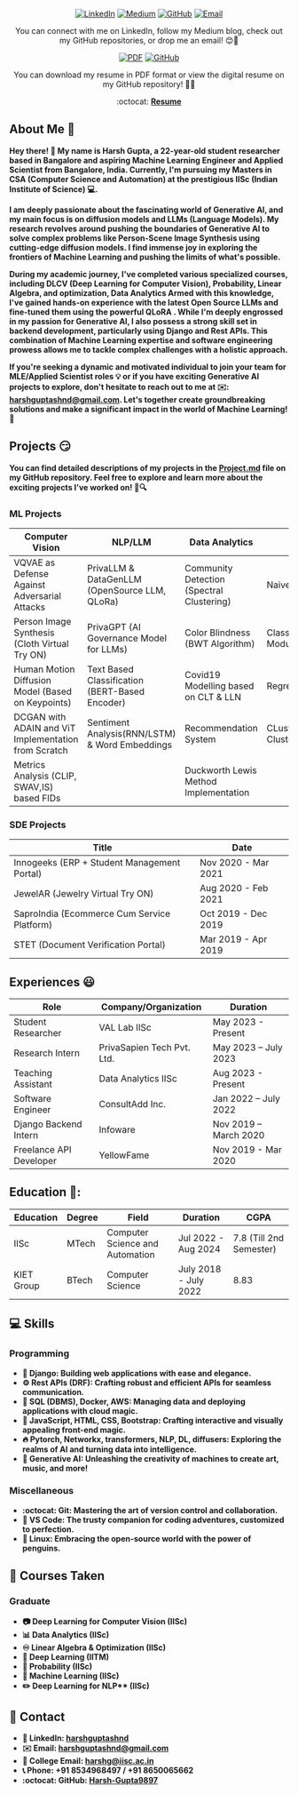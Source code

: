 <!--
My friends, love is better than anger. Hope is better than fear. Optimism is better than despair. So let us be loving, hopeful and optimistic.
-->
<!-- <img width="100%" src="https://i.postimg.cc/SQCgGbMt/github-banner.png"/> -->
<div align="center">

[![LinkedIn](https://img.shields.io/badge/-LinkedIn-blue?style=flat&logo=Linkedin&logoColor=white&link=https://linkedin.com/in/harshguptashnd/)](https://linkedin.com/in/harshguptashnd/)
[![Medium](https://img.shields.io/badge/-Medium-000000?style=flat&labelColor=000000&logo=Medium&link=https://medium.com/@harshguptashnd)](https://medium.com/@harshguptashnd)
[![GitHub](https://img.shields.io/badge/-GitHub-181717?style=flat&logo=GitHub&logoColor=white&link=https://github.com/Harsh-Gupta9897)](https://github.com/Harsh-Gupta9897)
[![Email](https://img.shields.io/badge/-Email-red?style=flat&logo=Mail.Ru&logoColor=white&link=mailto:harshguptashnd@gmail.com)](mailto:harshguptashnd@gmail.com)

You can connect with me on LinkedIn, follow my Medium blog, check out my GitHub repositories, or drop me an email! 😊📧

</div>

<div align="center">



[![PDF](https://img.shields.io/badge/-Resume-red?style=flat&logo=Adobe%20Acrobat%20Reader&logoColor=white&link=https://drive.google.com/file/d/1gbnb9xGEj1zcNXhHNQFArvU0Dh04DnLD/view?usp=sharing)](https://drive.google.com/file/d/1gbnb9xGEj1zcNXhHNQFArvU0Dh04DnLD/view?usp=sharing)
[![GitHub](https://img.shields.io/badge/-GitHub%20Repo-181717?style=flat&logo=GitHub&logoColor=white&link=https://github.com/Harsh-Gupta9897/Resume)](https://github.com/Harsh-Gupta9897/Resume)

You can download my resume in PDF format or view the digital resume on my GitHub repository! 📄📎

</div>


<p align="center"> :octocat: <b><a href="https://drive.google.com/file/d/1gbnb9xGEj1zcNXhHNQFArvU0Dh04DnLD/view?usp=sharing">Resume</a>

  
## About Me :wave:

Hey there! :rocket: My name is Harsh Gupta, a 22-year-old student researcher based in Bangalore and aspiring Machine Learning Engineer and Applied Scientist from Bangalore, India. Currently, I'm pursuing my Masters in CSA (Computer Science and Automation) at the prestigious IISc (Indian Institute of Science) :computer:.

I am deeply passionate about the fascinating world of Generative AI, and my main focus is on diffusion models and LLMs (Language Models). My research revolves around pushing the boundaries of Generative AI to solve complex problems like Person-Scene Image Synthesis using cutting-edge diffusion models. I find immense joy in exploring the frontiers of Machine Learning and pushing the limits of what's possible.

During my academic journey, I've completed various specialized courses, including DLCV (Deep Learning for Computer Vision), Probability, Linear Algebra, and optimization, Data Analytics Armed with this knowledge, I've gained hands-on experience with the latest Open Source LLMs and fine-tuned them using the powerful QLoRA . While I'm deeply engrossed in my passion for Generative AI, I also possess a strong skill set in backend development, particularly using Django and Rest APIs. This combination of Machine Learning expertise and software engineering prowess allows me to tackle complex challenges with a holistic approach.

If you're seeking a dynamic and motivated individual to join your team for MLE/Applied Scientist roles :bulb: or if you have exciting Generative AI projects to explore, don't hesitate to reach out to me at ✉️: [harshguptashnd@gmail.com](mailto:harshguptashnd@gmail.com). Let's together create groundbreaking solutions and make a significant impact in the world of Machine Learning! :rocket:


## Projects 😏

You can find detailed descriptions of my projects in the [Project.md](https://github.com/Harsh-Gupta9897/Resume/blob/main/Project.md) file on my GitHub repository. Feel free to explore and learn more about the exciting projects I've worked on! 🚀🔍

### ML Projects

| Computer Vision                                      | NLP/LLM                                       | Data Analytics                            | Traditional ML                      |
|------------------------------------------------------|-----------------------------------------------|------------------------------------------|--------------------------------------|   
| VQVAE as Defense Against Adversarial Attacks         | PrivaLLM & DataGenLLM (OpenSource LLM, QLoRa) | Community Detection (Spectral Clustering)| Naive Bayes Implementation           |
| Person Image Synthesis (Cloth Virtual Try ON)        | PrivaGPT (AI Governance Model for LLMs)       | Color Blindness (BWT Algorithm)          | Classification Module(Multiclass SVM)|
| Human Motion Diffusion Model (Based on Keypoints)    | Text Based Classification (BERT-Based Encoder)| Covid19 Modelling based on CLT & LLN     | Regression and PCA                   |
| DCGAN with ADAIN and ViT Implementation from Scratch | Sentiment Analysis(RNN/LSTM) & Word Embeddings| Recommendation System                    | CLustering(KMeans,Spectral Clustering)|
| Metrics Analysis (CLIP, SWAV,IS) based FIDs          |                                               | Duckworth Lewis Method Implementation    |                                      |

### SDE Projects
|               Title                                    | Date             |
|--------------------------------------------------------|------------------|
| Innogeeks (ERP + Student Management Portal)            | Nov 2020 - Mar 2021 |
| JewelAR (Jewelry Virtual Try ON)                       | Aug 2020 - Feb 2021 |
| SaproIndia (Ecommerce Cum Service Platform)            | Oct 2019 - Dec 2019 |
| STET (Document Verification Portal)                    | Mar 2019 - Apr 2019 |


## Experiences 😃

| Role                | Company/Organization           | Duration                 |
|---------------------|--------------------------------|--------------------------|
| Student Researcher  | VAL Lab IISc                  | May 2023 - Present       |
| Research Intern     | PrivaSapien Tech Pvt. Ltd.     | May 2023 – July 2023     |
| Teaching Assistant  | Data Analytics IISc            | Aug 2023 - Present       |
| Software Engineer   | ConsultAdd Inc.                | Jan 2022 – July 2022     |
| Django Backend Intern | Infoware                      | Nov 2019 – March 2020    |
| Freelance API Developer | YellowFame                  | Nov 2019 - Mar 2020      |


## Education 🚀:

| **Education** | **Degree** | **Field**                        | **Duration**    |  **CGPA**    |
|---------------|------------|----------------------------------|-----------------| -----------------|
| IISc          | MTech      | Computer Science and Automation | Jul 2022 - Aug 2024 | 7.8 (Till 2nd Semester)
| KIET Group    | BTech      | Computer Science               | July 2018 - July 2022| 8.83    |



## :computer: Skills

### Programming
- :diamond_shape_with_a_dot_inside: Django: Building web applications with ease and elegance.
- :gear: Rest APIs (DRF): Crafting robust and efficient APIs for seamless communication.
- :floppy_disk: SQL (DBMS), Docker, AWS: Managing data and deploying applications with cloud magic.
- :art: JavaScript, HTML, CSS, Bootstrap: Crafting interactive and visually appealing front-end magic.
- :fire: Pytorch, Networkx, transformers, NLP, DL, diffusers: Exploring the realms of AI and turning data into intelligence.
- :crystal_ball: Generative AI: Unleashing the creativity of machines to create art, music, and more!

### Miscellaneous
- :octocat: Git: Mastering the art of version control and collaboration.
- :wrench: VS Code: The trusty companion for coding adventures, customized to perfection.
- :penguin: Linux: Embracing the open-source world with the power of penguins.

## :book: Courses Taken

### Graduate
- :camera: Deep Learning for Computer Vision (IISc)
- :bar_chart: Data Analytics (IISc)
- :infinity: Linear Algebra & Optimization (IISc)
- :brain: Deep Learning (IITM)
- :game_die: Probability (IISc)
- :rocket: Machine Learning (IISc)
- :pencil2: Deep Learning for NLP** (IISc)

## :email: Contact

- :link: LinkedIn: [harshguptashnd](https://www.linkedin.com/in/harshguptashnd/)
- :envelope: Email: [harshguptashnd@gmail.com](mailto:harshguptashnd@gmail.com)
- :school: College Email: [harshg@iisc.ac.in](mailto:harshg@iisc.ac.in)
- :telephone_receiver: Phone: +91 8534968497 / +91 8650065662
- :octocat: GitHub: [Harsh-Gupta9897](https://github.com/Harsh-Gupta9897)









